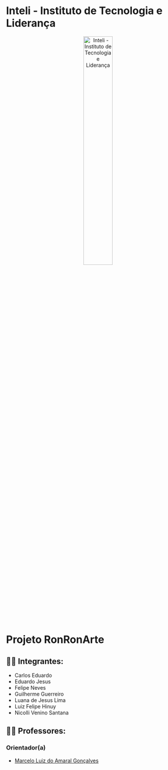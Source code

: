 # Inteli - Instituto de Tecnologia e Liderança 

<p align="center">
<a href= "https://www.inteli.edu.br/"><img src="https://raw.githubusercontent.com/Intelihub/Template_M1/main/assets/inteli.png" alt="Inteli - Instituto de Tecnologia e Liderança" border="0" width=40% height=40%></a>
</p>

<br>

# Projeto RonRonArte


## 👨‍🎓 Integrantes: 
- Carlos Eduardo
- Eduardo Jesus
- Felipe Neves
- Guilherme Guerreiro
- Luana de Jesus Lima
- Luiz Felipe Hinuy
- Nicolli Venino Santana
  
## 👩‍🏫 Professores:
### Orientador(a) 
- <a href="">Marcelo Luiz do Amaral Gonçalves</a>

